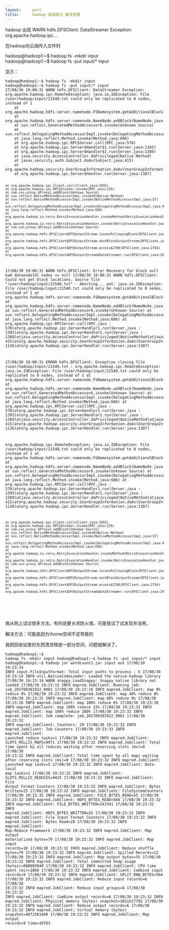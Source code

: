 ```yaml
---
layout:     post
title:      hadoop 错误提示 解决范围
---
```

<div id="article_content" class="article_content clearfix csdn-tracking-statistics" data-pid="blog" data-mod="popu_307" data-dsm="post">
								            <link rel="stylesheet" href="https://csdnimg.cn/release/phoenix/template/css/ck_htmledit_views-f76675cdea.css">
						<div class="htmledit_views" id="content_views">
                <p>hadoop 出现 WARN hdfs.DFSClient: DataStreamer Exception: org.apache.hadoop.ipc...<br></p><p>在hadoop向云端传入文件时</p><p>hadoop@hadoop1:~$ hadoop fs -mkdir input<br>hadoop@hadoop1:~$ hadoop fs -put input/* input<br></p><p>显示：<br></p><p></p><pre><code class="language-plain">hadoop@hadoop1:~$ hadoop fs -mkdir input
hadoop@hadoop1:~$ hadoop fs -put input/* input
17/08/30 19:00:31 WARN hdfs.DFSClient: DataStreamer Exception: org.apache.hadoop.ipc.RemoteException: java.io.IOException: File /user/hadoop/input/21540.txt could only be replicated to 0 nodes, instead of 1
    at org.apache.hadoop.hdfs.server.namenode.FSNamesystem.getAdditionalBlock(FSNamesystem.java:1622)
    at org.apache.hadoop.hdfs.server.namenode.NameNode.addBlock(NameNode.java:729)
    at sun.reflect.GeneratedMethodAccessor6.invoke(Unknown Source)
    at sun.reflect.DelegatingMethodAccessorImpl.invoke(DelegatingMethodAccessorImpl.java:43)
    at java.lang.reflect.Method.invoke(Method.java:606)
    at org.apache.hadoop.ipc.RPC$Server.call(RPC.java:578)
    at org.apache.hadoop.ipc.Server$Handler$1.run(Server.java:1393)
    at org.apache.hadoop.ipc.Server$Handler$1.run(Server.java:1389)
    at java.security.AccessController.doPrivileged(Native Method)
    at javax.security.auth.Subject.doAs(Subject.java:415)
    at org.apache.hadoop.security.UserGroupInformation.doAs(UserGroupInformation.java:1136)
    at org.apache.hadoop.ipc.Server$Handler.run(Server.java:1387)

    at org.apache.hadoop.ipc.Client.call(Client.java:1092)
    at org.apache.hadoop.ipc.RPC$Invoker.invoke(RPC.java:229)
    at com.sun.proxy.$Proxy1.addBlock(Unknown Source)
    at sun.reflect.NativeMethodAccessorImpl.invoke0(Native Method)
    at sun.reflect.NativeMethodAccessorImpl.invoke(NativeMethodAccessorImpl.java:57)
    at sun.reflect.DelegatingMethodAccessorImpl.invoke(DelegatingMethodAccessorImpl.java:43)
    at java.lang.reflect.Method.invoke(Method.java:606)
    at org.apache.hadoop.io.retry.RetryInvocationHandler.invokeMethod(RetryInvocationHandler.java:85)
    at org.apache.hadoop.io.retry.RetryInvocationHandler.invoke(RetryInvocationHandler.java:62)
    at com.sun.proxy.$Proxy1.addBlock(Unknown Source)
    at org.apache.hadoop.hdfs.DFSClient$DFSOutputStream.locateFollowingBlock(DFSClient.java:3691)
    at org.apache.hadoop.hdfs.DFSClient$DFSOutputStream.nextBlockOutputStream(DFSClient.java:3551)
    at org.apache.hadoop.hdfs.DFSClient$DFSOutputStream.access$2700(DFSClient.java:2754)
    at org.apache.hadoop.hdfs.DFSClient$DFSOutputStream$DataStreamer.run(DFSClient.java:2994)

17/08/30 19:00:31 WARN hdfs.DFSClient: Error Recovery for block null bad datanode[0] nodes == null
17/08/30 19:00:31 WARN hdfs.DFSClient: Could not get block locations. Source file "/user/hadoop/input/21540.txt" - Aborting...
put: java.io.IOException: File /user/hadoop/input/21540.txt could only be replicated to 0 nodes, instead of 1
    at org.apache.hadoop.hdfs.server.namenode.FSNamesystem.getAdditionalBlock(FSNamesystem.java:1622)
    at org.apache.hadoop.hdfs.server.namenode.NameNode.addBlock(NameNode.java:729)
    at sun.reflect.GeneratedMethodAccessor6.invoke(Unknown Source)
    at sun.reflect.DelegatingMethodAccessorImpl.invoke(DelegatingMethodAccessorImpl.java:43)
    at java.lang.reflect.Method.invoke(Method.java:606)
    at org.apache.hadoop.ipc.RPC$Server.call(RPC.java:578)
    at org.apache.hadoop.ipc.Server$Handler$1.run(Server.java:1393)
    at org.apache.hadoop.ipc.Server$Handler$1.run(Server.java:1389)
    at java.security.AccessController.doPrivileged(Native Method)
    at javax.security.auth.Subject.doAs(Subject.java:415)
    at org.apache.hadoop.security.UserGroupInformation.doAs(UserGroupInformation.java:1136)
    at org.apache.hadoop.ipc.Server$Handler.run(Server.java:1387)


17/08/30 19:00:31 ERROR hdfs.DFSClient: Exception closing file /user/hadoop/input/21540.txt : org.apache.hadoop.ipc.RemoteException: java.io.IOException: File /user/hadoop/input/21540.txt could only be replicated to 0 nodes, instead of 1
    at org.apache.hadoop.hdfs.server.namenode.FSNamesystem.getAdditionalBlock(FSNamesystem.java:1622)
    at org.apache.hadoop.hdfs.server.namenode.NameNode.addBlock(NameNode.java:729)
    at sun.reflect.GeneratedMethodAccessor6.invoke(Unknown Source)
    at sun.reflect.DelegatingMethodAccessorImpl.invoke(DelegatingMethodAccessorImpl.java:43)
    at java.lang.reflect.Method.invoke(Method.java:606)
    at org.apache.hadoop.ipc.RPC$Server.call(RPC.java:578)
    at org.apache.hadoop.ipc.Server$Handler$1.run(Server.java:1393)
    at org.apache.hadoop.ipc.Server$Handler$1.run(Server.java:1389)
    at java.security.AccessController.doPrivileged(Native Method)
    at javax.security.auth.Subject.doAs(Subject.java:415)
    at org.apache.hadoop.security.UserGroupInformation.doAs(UserGroupInformation.java:1136)
    at org.apache.hadoop.ipc.Server$Handler.run(Server.java:1387)

org.apache.hadoop.ipc.RemoteException: java.io.IOException: File /user/hadoop/input/21540.txt could only be replicated to 0 nodes, instead of 1
    at org.apache.hadoop.hdfs.server.namenode.FSNamesystem.getAdditionalBlock(FSNamesystem.java:1622)
    at org.apache.hadoop.hdfs.server.namenode.NameNode.addBlock(NameNode.java:729)
    at sun.reflect.GeneratedMethodAccessor6.invoke(Unknown Source)
    at sun.reflect.DelegatingMethodAccessorImpl.invoke(DelegatingMethodAccessorImpl.java:43)
    at java.lang.reflect.Method.invoke(Method.java:606)
    at org.apache.hadoop.ipc.RPC$Server.call(RPC.java:578)
    at org.apache.hadoop.ipc.Server$Handler$1.run(Server.java:1393)
    at org.apache.hadoop.ipc.Server$Handler$1.run(Server.java:1389)
    at java.security.AccessController.doPrivileged(Native Method)
    at javax.security.auth.Subject.doAs(Subject.java:415)
    at org.apache.hadoop.security.UserGroupInformation.doAs(UserGroupInformation.java:1136)
    at org.apache.hadoop.ipc.Server$Handler.run(Server.java:1387)

    at org.apache.hadoop.ipc.Client.call(Client.java:1092)
    at org.apache.hadoop.ipc.RPC$Invoker.invoke(RPC.java:229)
    at com.sun.proxy.$Proxy1.addBlock(Unknown Source)
    at sun.reflect.NativeMethodAccessorImpl.invoke0(Native Method)
    at sun.reflect.NativeMethodAccessorImpl.invoke(NativeMethodAccessorImpl.java:57)
    at sun.reflect.DelegatingMethodAccessorImpl.invoke(DelegatingMethodAccessorImpl.java:43)
    at java.lang.reflect.Method.invoke(Method.java:606)
    at org.apache.hadoop.io.retry.RetryInvocationHandler.invokeMethod(RetryInvocationHandler.java:85)
    at org.apache.hadoop.io.retry.RetryInvocationHandler.invoke(RetryInvocationHandler.java:62)
    at com.sun.proxy.$Proxy1.addBlock(Unknown Source)
    at org.apache.hadoop.hdfs.DFSClient$DFSOutputStream.locateFollowingBlock(DFSClient.java:3691)
    at org.apache.hadoop.hdfs.DFSClient$DFSOutputStream.nextBlockOutputStream(DFSClient.java:3551)
    at org.apache.hadoop.hdfs.DFSClient$DFSOutputStream.access$2700(DFSClient.java:2754)
    at org.apache.hadoop.hdfs.DFSClient$DFSOutputStream$DataStreamer.run(DFSClient.java:2994)
</code></pre><br><p>我从网上试过很多方法，有的说要关闭防火墙，可是我试了试发现并没用，</p><p>解决方法：可能是因为\home空间不足导致的</p><p>我把回收站里的东西清空释放一部分空间，问题就解决了。</p><p></p><pre><code class="language-plain">hadoop@hadoop1:~$ hadoop fs -mkdir input
hadoop@hadoop1:~$ hadoop fs -put input/* input
hadoop@hadoop1:~$ hadoop jar wordcount1.jar input out
17/08/30 19:23:14 INFO input.FileInputFormat: Total input paths to process : 5
17/08/30 19:23:14 INFO util.NativeCodeLoader: Loaded the native-hadoop library
17/08/30 19:23:14 WARN snappy.LoadSnappy: Snappy native library not loaded
17/08/30 19:23:15 INFO mapred.JobClient: Running job: job_201708301922_0001
17/08/30 19:23:16 INFO mapred.JobClient:  map 0% reduce 0%
17/08/30 19:23:22 INFO mapred.JobClient:  map 40% reduce 0%
17/08/30 19:23:25 INFO mapred.JobClient:  map 80% reduce 0%
17/08/30 19:23:26 INFO mapred.JobClient:  map 100% reduce 0%
17/08/30 19:23:30 INFO mapred.JobClient:  map 100% reduce 33%
17/08/30 19:23:32 INFO mapred.JobClient:  map 100% reduce 100%
17/08/30 19:23:32 INFO mapred.JobClient: Job complete: job_201708301922_0001
17/08/30 19:23:32 INFO mapred.JobClient: Counters: 29
17/08/30 19:23:32 INFO mapred.JobClient:   Job Counters 
17/08/30 19:23:32 INFO mapred.JobClient:     Launched reduce tasks=1
17/08/30 19:23:32 INFO mapred.JobClient:     SLOTS_MILLIS_MAPS=9971
17/08/30 19:23:32 INFO mapred.JobClient:     Total time spent by all reduces waiting after reserving slots (ms)=0
17/08/30 19:23:32 INFO mapred.JobClient:     Total time spent by all maps waiting after reserving slots (ms)=0
17/08/30 19:23:32 INFO mapred.JobClient:     Launched map tasks=5
17/08/30 19:23:32 INFO mapred.JobClient:     Data-local map tasks=1
17/08/30 19:23:32 INFO mapred.JobClient:     SLOTS_MILLIS_REDUCES=9425
17/08/30 19:23:32 INFO mapred.JobClient:   File Output Format Counters 
17/08/30 19:23:32 INFO mapred.JobClient:     Bytes Written=25
17/08/30 19:23:32 INFO mapred.JobClient:   FileSystemCounters
17/08/30 19:23:32 INFO mapred.JobClient:     FILE_BYTES_READ=55
17/08/30 19:23:32 INFO mapred.JobClient:     HDFS_BYTES_READ=584
17/08/30 19:23:32 INFO mapred.JobClient:     FILE_BYTES_WRITTEN=143341
17/08/30 19:23:32 INFO mapred.JobClient:     HDFS_BYTES_WRITTEN=25
17/08/30 19:23:32 INFO mapred.JobClient:   File Input Format Counters 
17/08/30 19:23:32 INFO mapred.JobClient:     Bytes Read=20
17/08/30 19:23:32 INFO mapred.JobClient:   Map-Reduce Framework
17/08/30 19:23:32 INFO mapred.JobClient:     Map output materialized bytes=79
17/08/30 19:23:32 INFO mapred.JobClient:     Map input records=10
17/08/30 19:23:32 INFO mapred.JobClient:     Reduce shuffle bytes=79
17/08/30 19:23:32 INFO mapred.JobClient:     Spilled Records=12
17/08/30 19:23:32 INFO mapred.JobClient:     Map output bytes=55
17/08/30 19:23:32 INFO mapred.JobClient:     Total committed heap usage (bytes)=880803840
17/08/30 19:23:32 INFO mapred.JobClient:     CPU time spent (ms)=1860
17/08/30 19:23:32 INFO mapred.JobClient:     Combine input records=9
17/08/30 19:23:32 INFO mapred.JobClient:     SPLIT_RAW_BYTES=564
17/08/30 19:23:32 INFO mapred.JobClient:     Reduce input records=6
17/08/30 19:23:32 INFO mapred.JobClient:     Reduce input groups=6
17/08/30 19:23:32 INFO mapred.JobClient:     Combine output records=6
17/08/30 19:23:32 INFO mapred.JobClient:     Physical memory (bytes) snapshot=1011617792
17/08/30 19:23:32 INFO mapred.JobClient:     Reduce output records=6
17/08/30 19:23:32 INFO mapred.JobClient:     Virtual memory (bytes) snapshot=4073361408
17/08/30 19:23:32 INFO mapred.JobClient:     Map output records=9
time=19763</code></pre>            </div>
                </div>